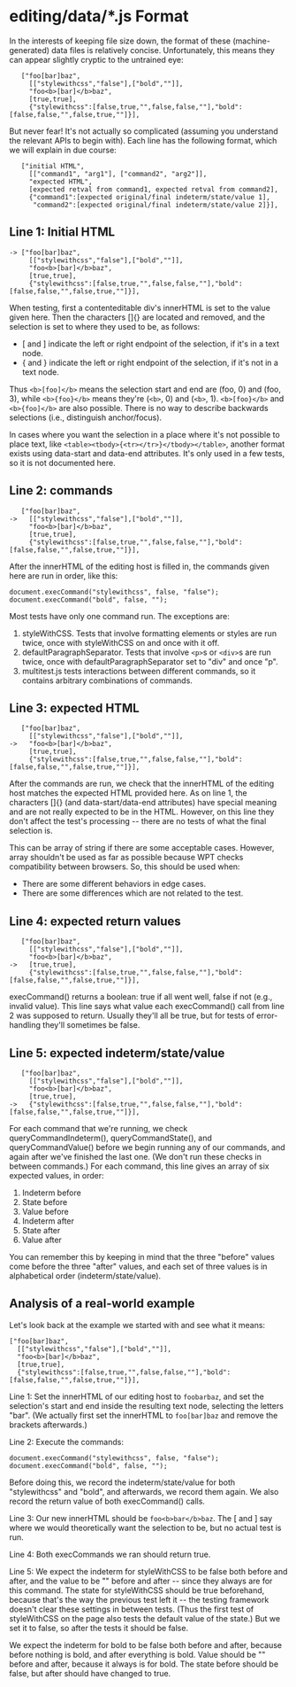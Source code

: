 # editing/data/*.js Format #

In the interests of keeping file size down, the format of these
(machine-generated) data files is relatively concise.  Unfortunately, this
means they can appear slightly cryptic to the untrained eye:

       ["foo[bar]baz",
         [["stylewithcss","false"],["bold",""]],
         "foo<b>[bar]</b>baz",
         [true,true],
         {"stylewithcss":[false,true,"",false,false,""],"bold":[false,false,"",false,true,""]}],

But never fear!  It's not actually so complicated (assuming you understand the
relevant APIs to begin with).  Each line has the following format, which we
will explain in due course:

       ["initial HTML",
         [["command1", "arg1"], ["command2", "arg2"]],
         "expected HTML",
         [expected retval from command1, expected retval from command2],
         {"command1":[expected original/final indeterm/state/value 1],
          "command2":[expected original/final indeterm/state/value 2]}],

## Line 1: Initial HTML ##

    -> ["foo[bar]baz",
         [["stylewithcss","false"],["bold",""]],
         "foo<b>[bar]</b>baz",
         [true,true],
         {"stylewithcss":[false,true,"",false,false,""],"bold":[false,false,"",false,true,""]}],

When testing, first a contenteditable div's innerHTML is set to the value given
here.  Then the characters []{} are located and removed, and the selection is
set to where they used to be, as follows:

  * [ and ] indicate the left or right endpoint of the selection, if it's in
    a text node.
  * { and } indicate the left or right endpoint of the selection, if it's not
    in a text node.

Thus `<b>[foo]</b>` means the selection start and end are (foo, 0) and (foo,
3), while `<b>{foo}</b>` means they're (`<b>`, 0) and (`<b>`, 1).
`<b>[foo}</b>` and `<b>{foo]</b>` are also possible.  There is no way to
describe backwards selections (i.e., distinguish anchor/focus).

In cases where you want the selection in a place where it's not possible to
place text, like `<table><tbody>{<tr></tr>}</tbody></table>`, another format
exists using data-start and data-end attributes.  It's only used in a few
tests, so it is not documented here.

## Line 2: commands ##

       ["foo[bar]baz",
    ->   [["stylewithcss","false"],["bold",""]],
         "foo<b>[bar]</b>baz",
         [true,true],
         {"stylewithcss":[false,true,"",false,false,""],"bold":[false,false,"",false,true,""]}],

After the innerHTML of the editing host is filled in, the commands given here
are run in order, like this:

    document.execCommand("stylewithcss", false, "false");
    document.execCommand("bold", false, "");

Most tests have only one command run.  The exceptions are:

  1. styleWithCSS.  Tests that involve formatting elements or styles are run
     twice, once with styleWithCSS on and once with it off.
  2. defaultParagraphSeparator.  Tests that involve `<p>`s or `<div>`s are run
     twice, once with defaultParagraphSeparator set to "div" and once "p".
  3. multitest.js tests interactions between different commands, so it contains
     arbitrary combinations of commands.

## Line 3: expected HTML ##

       ["foo[bar]baz",
         [["stylewithcss","false"],["bold",""]],
    ->   "foo<b>[bar]</b>baz",
         [true,true],
         {"stylewithcss":[false,true,"",false,false,""],"bold":[false,false,"",false,true,""]}],

After the commands are run, we check that the innerHTML of the editing host
matches the expected HTML provided here.  As on line 1, the characters []{}
(and data-start/data-end attributes) have special meaning and are not really
expected to be in the HTML.  However, on this line they don't affect the test's
processing -- there are no tests of what the final selection is.

This can be array of string if there are some acceptable cases.  However,
array shouldn't be used as far as possible because WPT checks compatibility
between browsers.  So, this should be used when:

- There are some different behaviors in edge cases.
- There are some differences which are not related to the test.

## Line 4: expected return values ##

       ["foo[bar]baz",
         [["stylewithcss","false"],["bold",""]],
         "foo<b>[bar]</b>baz",
    ->   [true,true],
         {"stylewithcss":[false,true,"",false,false,""],"bold":[false,false,"",false,true,""]}],

execCommand() returns a boolean: true if all went well, false if not (e.g.,
invalid value).  This line says what value each execCommand() call from line 2
was supposed to return.  Usually they'll all be true, but for tests of
error-handling they'll sometimes be false.

## Line 5: expected indeterm/state/value ##

       ["foo[bar]baz",
         [["stylewithcss","false"],["bold",""]],
         "foo<b>[bar]</b>baz",
         [true,true],
    ->   {"stylewithcss":[false,true,"",false,false,""],"bold":[false,false,"",false,true,""]}],

For each command that we're running, we check queryCommandIndeterm(),
queryCommandState(), and queryCommandValue() before we begin running any of our
commands, and again after we've finished the last one.  (We don't run these
checks in between commands.)  For each command, this line gives an array of six
expected values, in order:

  1. Indeterm before
  2. State before
  3. Value before
  4. Indeterm after
  5. State after
  6. Value after

You can remember this by keeping in mind that the three "before" values come
before the three "after" values, and each set of three values is in
alphabetical order (indeterm/state/value).

## Analysis of a real-world example ##

Let's look back at the example we started with and see what it means:

    ["foo[bar]baz",
      [["stylewithcss","false"],["bold",""]],
      "foo<b>[bar]</b>baz",
      [true,true],
      {"stylewithcss":[false,true,"",false,false,""],"bold":[false,false,"",false,true,""]}],

Line 1: Set the innerHTML of our editing host to `foobarbaz`, and set the
selection's start and end inside the resulting text node, selecting the letters
"bar".  (We actually first set the innerHTML to `foo[bar]baz` and remove the
brackets afterwards.)

Line 2: Execute the commands:

    document.execCommand("stylewithcss", false, "false");
    document.execCommand("bold", false, "");

Before doing this, we record the indeterm/state/value for both "stylewithcss"
and "bold", and afterwards, we record them again.  We also record the return
value of both execCommand() calls.

Line 3: Our new innerHTML should be `foo<b>bar</b>baz`.  The [ and ] say where
we would theoretically want the selection to be, but no actual test is run.

Line 4: Both execCommands we ran should return true.

Line 5: We expect the indeterm for styleWithCSS to be false both before and
after, and the value to be "" before and after -- since they always are for
this command.  The state for styleWithCSS should be true beforehand, because
that's the way the previous test left it -- the testing framework doesn't clear
these settings in between tests.  (Thus the first test of styleWithCSS on the
page also tests the default value of the state.)  But we set it to false, so
after the tests it should be false.

We expect the indeterm for bold to be false both before and after, because
before nothing is bold, and after everything is bold.  Value should be ""
before and after, because it always is for bold.  The state before should be
false, but after should have changed to true.
